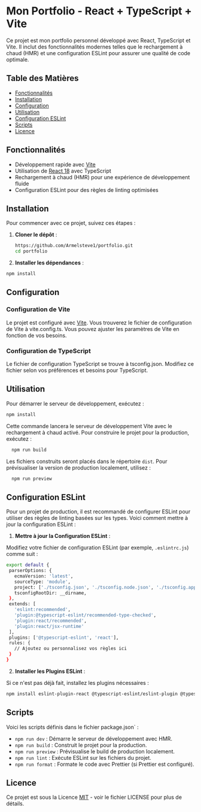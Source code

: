 # Mon Portfolio - React + TypeScript + Vite

Ce projet est mon portfolio personnel développé avec React, TypeScript et Vite. Il inclut des fonctionnalités modernes telles que le rechargement à chaud (HMR) et une configuration ESLint pour assurer une qualité de code optimale.

## Table des Matières

- [Fonctionnalités](#fonctionnalités)
- [Installation](#installation)
- [Configuration](#configuration)
- [Utilisation](#utilisation)
- [Configuration ESLint](#configuration-eslint)
- [Scripts](#scripts)
- [Licence](#licence)

## Fonctionnalités

- Développement rapide avec [Vite](https://vitejs.dev/)
- Utilisation de [React 18](https://reactjs.org/) avec TypeScript
- Rechargement à chaud (HMR) pour une expérience de développement fluide
- Configuration ESLint pour des règles de linting optimisées

## Installation

Pour commencer avec ce projet, suivez ces étapes :

1. **Cloner le dépôt** :

   ```bash
   https://github.com/Armelsteve1/portfolio.git
   cd portfolio
   ```

2. **Installer les dépendances** :

```bash
npm install
```

## Configuration

### Configuration de Vite

Le projet est configuré avec [Vite](https://vitejs.dev/). Vous trouverez le fichier de configuration de Vite à vite.config.ts. Vous pouvez ajuster les paramètres de Vite en fonction de vos besoins.

### Configuration de TypeScript

Le fichier de configuration TypeScript se trouve à tsconfig.json. Modifiez ce fichier selon vos préférences et besoins pour TypeScript.

## Utilisation

Pour démarrer le serveur de développement, exécutez :

```bash
npm install
```

Cette commande lancera le serveur de développement Vite avec le rechargement à chaud activé.
Pour construire le projet pour la production, exécutez :

```bash
  npm run build
```

Les fichiers construits seront placés dans le répertoire `dist`.
Pour prévisualiser la version de production localement, utilisez :

```bash
  npm run preview
```

## Configuration ESLint

Pour un projet de production, il est recommandé de configurer ESLint pour utiliser des règles de linting basées sur les types. Voici comment mettre à jour la configuration ESLint :

1. **Mettre à jour la Configuration ESLint** :

Modifiez votre fichier de configuration ESLint (par exemple, `.eslintrc.js`) comme suit :

```bash
export default {
 parserOptions: {
   ecmaVersion: 'latest',
   sourceType: 'module',
   project: ['./tsconfig.json', './tsconfig.node.json', './tsconfig.app.json'],
   tsconfigRootDir: __dirname,
 },
 extends: [
   'eslint:recommended',
   'plugin:@typescript-eslint/recommended-type-checked',
   'plugin:react/recommended',
   'plugin:react/jsx-runtime'
 ],
 plugins: ['@typescript-eslint', 'react'],
 rules: {
   // Ajoutez ou personnalisez vos règles ici
 }
}
```

2. **Installer les Plugins ESLint** :

Si ce n'est pas déjà fait, installez les plugins nécessaires :

```bash
npm install eslint-plugin-react @typescript-eslint/eslint-plugin @typescript-eslint/parser --save-dev

```

## Scripts

Voici les scripts définis dans le fichier package.json` :

- `npm run dev` : Démarre le serveur de développement avec HMR.
- `npm run build` : Construit le projet pour la production.
- `npm run preview` : Prévisualise le build de production localement.
- `npm run lint` : Exécute ESLint sur les fichiers du projet.
- `npm run format` : Formate le code avec Prettier (si Prettier est configuré).

## Licence

Ce projet est sous la Licence [MIT](https://github.com/Armelsteve1/portfolio/blob/main/LICENSE) - voir le fichier LICENSE pour plus de détails.
